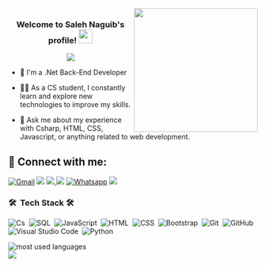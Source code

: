 
<img width="250" align="right" src="https://c.tenor.com/_DOBjnGspYAAAAAM/code-coding.gif">

<h3 align="center">
  Welcome to Saleh Naguib's profile!
  <img src="https://media.giphy.com/media/hvRJCLFzcasrR4ia7z/giphy.gif" width="28">
</h3>

<!-- Typing SVG by DenverCoder1 - https://github.com/DenverCoder1/readme-typing-svg -->
<p align="center">
  <a href="https://github.com/DenverCoder1/readme-typing-svg"><img src="https://readme-typing-svg.herokuapp.com/?lines=.Net%20Back-End%20Web%20Developer;Always%20learning%20new%20things&font=Fira%20Code&center=true&width=440&height=45&color=00DF67&vCenter=true&size=22"></a>
</p>  

- 🏢 I'm a .Net Back-End Developer
- 👨‍💻 As a CS student, I constantly learn and explore new technologies to improve my skills.
- 💬 Ask me about my experience with Csharp, HTML, CSS, Javascript, or anything related to web development.

  </div>
## 💌 Connect with me:
[![Gmail](https://img.shields.io/badge/Gmail-D14836?style=for-the-badge&logo=gmail&logoColor=white&link=mailto:salehna134@gmail.com)](mailto:salehna134@gmail.com)
<a href="https://www.linkedin.com/in/saleh-naguib-3545b3246" target="_blank"><img src="https://img.shields.io/badge/-Saleh%20Naguib-0077B5?style=for-the-badge&logo=Linkedin&logoColor=white"/></a>
 <a href="https://github.com/SalehNaguib" target="_blank">
     <img src="https://img.shields.io/badge/GitHub-181717?style=for-the-badge&logo=github&logoColor=red" />
  </a>
<a href="https://t.me/SalehNaguib" target="_blank"><img src="https://img.shields.io/badge/-Saleh%20Naguib-0077B5?style=for-the-badge&logo=Telegram&logoColor=white"/></a>
[![Whatsapp](https://img.shields.io/badge/-Whatsapp-075e54?style=for-the-badge&logo=Whatsapp&logoColor=white)](https://api.whatsapp.com/send?phone=201015644976)
<a href="https://www.facebook.com/saleh.mohmed.5201" target="_blank"><img src="https://img.shields.io/badge/-Saleh%20Naguib-0077B5?style=for-the-badge&logo=Facebook&logoColor=white"/></a>

### 🛠 &nbsp;Tech Stack 🛠
![Cs](https://img.shields.io/badge/-C%20sharp%20-05122A?style=flat&logo=dot-net)&nbsp;
![SQL](https://img.shields.io/badge/-SQL-05122A?style=flat&logo=node.js&logoColor=339933)&nbsp;
![JavaScript](https://img.shields.io/badge/-JavaScript-05122A?style=flat&logo=javascript)&nbsp;
![HTML](https://img.shields.io/badge/-HTML-05122A?style=flat&logo=HTML5)&nbsp;
![CSS](https://img.shields.io/badge/-CSS-05122A?style=flat&logo=CSS3&logoColor=1572B6)&nbsp;
![Bootstrap](https://img.shields.io/badge/-Bootstrap-05122A?style=flat&logo=bootstrap&logoColor=563D7C)&nbsp;
![Git](https://img.shields.io/badge/-Git-05122A?style=flat&logo=git)&nbsp;
![GitHub](https://img.shields.io/badge/-GitHub-05122A?style=flat&logo=github)&nbsp;
![Visual Studio Code](https://img.shields.io/badge/-Visual%20Studio%20Code-05122A?style=flat&logo=visual-studio-code&logoColor=007ACC)&nbsp;
![Python](https://img.shields.io/badge/-Python%20-05122A?style=flat&logo=python)&nbsp;




<img align="left" src="https://github-readme-stats.vercel.app/api/top-langs?username=SalehNaguib&show_icons=true&locale=en&layout=compact&theme=radical" alt="most used languages" />
<br>
<a href="https://komarev.com/ghpvc/?username=SalehNaguib&style=for-the-badge">
    <img src="https://komarev.com/ghpvc/?username=SalehNaguib&style=for-the-badge">
</a>
